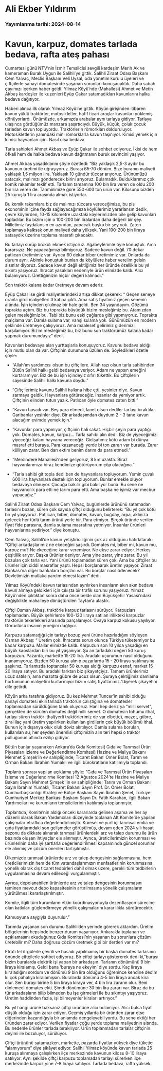 # Ali Ekber Yıldırım

### Yayımlanma tarihi: 2024-08-14

# Kavun, karpuz, domates tarlada bedava, rafta ateş pahası

Cumartesi günü NTV’nin İzmir Temsilcisi sevgili kardeşim Merih Ak ve kameraman Burak Uygun ile Salihli’ye gittik. Salihli Ziraat Odası Başkanı Cem Yalvaç, Meclis Başkanı Veli Uysal, oda yönetim kurulu üyeleri ve çiftçilerle sanayi domatesinde yaşanan sorunları konuşacaktık. Daha sabah çayımızı içerken haber geldi. Yılmaz Köyü’nde (Mahallesi) Ahmet ve Metin Akbaş kardeşler ile kuzenleri Eyüp Çakar satamadıkları kavunlarını halka bedava dağıtıyor.

Haberi alınca ilk olarak Yılmaz Köyü’ne gittik. Köyün girişinden itibaren kavun yüklü traktörler, motosikletler, hafif ticari araçlar kavunları yüklemiş dönüyorlardı. Önümüzde, arkamızda arabalar aynı tarlaya gidiyor. Tarlaya ulaşınca gördüğümüz manzara şaşırtıcıydı. Büyük, küçük, çoluk çocuk tarladan kavun topluyordu. Traktörlerin römorkları dolduruluyor. Motosikletlerin yanındaki mini römorklarla kavun taşınıyor. Kimisi yemek için kimisi hayvanları için. Nasıl olsa bedava.

Tarla sahipleri Ahmet Akbaş ve Eyüp Çakar ile sohbet ediyoruz. İkisi de hem öfkeli hem de halka bedava kavun dağıtmanın buruk sevincini yaşıyor.

Ahmet Akbaş yaşadıklarını şöyle özetledi: “Biz yaklaşık 2,5-3 aydır bu kavunun üretimi ile uğraşıyoruz. Burası 65-70 dönüm. Bize buranın maliyeti yaklaşık 1,5 milyon lira. Yaklaşık 10 gündür tüccar arıyoruz. Ürünümüzü satacak, malımızı gönderecek birini arıyoruz. Bulamadık. Bulduklarımız çok komik rakamlar teklif etti. Tarlanın tamamına 100 bin lira veren de oldu 200 bin lira veren de. Tahminimize göre 550-600 ton ürün var. Kilosunu bizden 25 kuruşla 1 lira arasında almak istiyorlar.

Bu komik rakamlara biz de malımızı tüccara vereceğimize, bu pis ekonominin içine fayda sağlayacağımıza köylülerimiz yararlansın dedik, çevre köylerden, 10-15 kilometre uzaktaki köylerimizden bile gelip kavunları topladılar. Bu bizim için o 100-200 bin liralardan daha değerli bir şey. Milletimiz faydalansın en azından, yapacak başka bir şey yok. Zaten toplamaya kalksak onun maliyeti daha yüksek. Yani 100-200 bin liraya satsaydık üzerine toplama masrafı çıkacaktı.

Bu tarlayı sürüp brokoli ekmek istiyoruz. Ağabeylerimle öyle konuştuk. Ama kararsızız. Ne yapacağımızı bilmiyoruz. Sadece kavun değil. 70 dekar patlıcan üretimimiz var. Ayrıca 60 dekar biber üretimimiz var. Onlarda da durum aynı. Abimle konuştuk bunları da köylülere haber verelim gelsin alsınlar diyoruz. Sadece kavun değil ektiğimiz her üründe özellikle bu yıl sıkıntı yaşıyoruz. İhracat yasakları nedeniyle ürün elimizde kaldı. Alıcı bulamıyoruz. Ürettiğimizin hiçbir değeri kalmadı.”



Son traktör kalana kadar üretmeye devam ederiz

Eyüp Çakar ise girdi maliyetlerindeki artışa dikkat çekerek: “ Geçen seneye oranla girdi maliyetleri 3 katına çıktı. Ama satış fiyatımız geçen senenin altında. İşin içinden çıkılmaz bir hale geldi. Ben 34 yaşındayım. Gözümü toprakta açtım. Biz bu toprakta büyüdük bizim mesleğimiz bu. Atamızdan gelen mesleğimiz bu. Tabi biz bunu eski çağlarda gibi yapmıyoruz. Toprakta malçlama var. Damla sulama var, vahşi sulama yok. Günümüzün en modern şeklinde üretmeye çalışıyoruz. Ama maalesef gelirimiz giderimizi karşılamıyor. Bizim mesleğimiz bu, biz bunu son traktörümüz kalana kadar yapmak durumundayız” dedi.

Kavunları bedavaya alan yurttaşlarla konuşuyoruz. Kavunu bedava aldığı için mutlu olan da var. Çiftçinin durumuna üzülen de. Söyledikleri özetle şöyle:

- “Allah'ım yardımcısı olsun bu çiftçilere. Allah razı olsun tarla sahibinden. Bütün Salihli halkı geldi bedavaya veriyor. Adam ne yapsın emeğini kurtaramıyor. Biz de bu işin içindeyiz sıfırı tükettik. Bu çiftçilerin sayesinde Salihli halkı kavuna doydu.”

- “Çiftçilerimiz kavunu Salihli halkına hibe etti, yesinler diye. Kavun sarmaya geldik. Hayvanlara götüreceğiz. İnsanlar da yemiyor artık. Çiftçinin elinden tutun yazık. Patlıcan öyle domates zaten bitti.”

- “Kavun hasadı var. Beş para etmedi, lanet olsun dediler tarlayı bıraktılar. Garibanlar yesinler diye. Bir arkadaşımdan duydum 2 - 3 tane kavun alacağım evimde yemek için.”

- “Kavunlar para yapmıyor, çiftçinin hali sakat. Hiçbir şeyin para yaptığı yok. Domates, kavun, karpuz... Tarla sahibi alın dedi. Biz de yiyeceğimizi yiyeceğiz kalanı hayvana vereceğiz. Gidişatımız kötü adam bi dünya masraf etti buraya. Para kazanacağı yerde bi ton zararı var burada. Zarar külliyen zarar. Ben darı ektim benim darım da para etmedi.”

- “Mersindere Mahallesi’nden geliyoruz, 8 km uzakta. Biraz hayvanlarımıza biraz kendimize götürüyorum çöp olacağına.”

- “Tarla sahibi git topla dedi ben de hayvanlara topluyorum. Yemin çuvalı 600 lira hayvanlara destek için topluyorum. Bunlar emekle oluyor bedavaya olmuyor. Çocuğa bakılır gibi bakılıyor buna. Bu sene ne hayvancılık para etti ne tarım para etti. Ama başka ne işimiz var mecbur yapacağız.”

Salihli Ziraat Odası Başkanı Cem Yalvaç, bugünlerde ürününü satamadan tarlasını bozan, süren çok sayıda çiftçi olduğunu belirterek: “Bu yıl çok kötü bir yıl yaşıyoruz. Patlıcan, biber, domates, kavun, buğday, arpa, aklınıza gelecek her türlü tarım ürünü yerle bir. Para etmiyor. Birçok üründe verilen fiyat fide parasına, damla sulama masrafına yetmiyor. İnsanlar ürünleri hayvanlarına yediriyor.” diye konuştu.

Cem Yalvaç, Salihli’de kavun yetiştiriciliğinin çok az olduğunu hatırlatarak: “Çiftçi arkadaşlarımız ne ekeceğini şaşırdı. Domates mi, biber mi, kavun mu, karpuz mu? Ne ekeceğine karar veremiyor. Ne ekse zarar ediyor. Herkes çeşitlilik arıyor. Başka ürünler deniyor. Ama yine zarar, yine zarar. Bu yıl bozulan çok tarla var. Yani ürünü toplamadan süren çok. Ama bu çiftçiler bu ürünler için ciddi masraflar yaptı. Hepsi borçlanarak üretim yapıyor. Ziraat Bankası’na diğer bankalara borçları var. Bu borçlar nasıl ödenecek? Devletimizin mutlaka yardım etmesi lazım” dedi.

Yılmaz Köyü’ndeki kavun tarlasından ayrılırken insanların akın akın bedava kavun almaya geldikleri için çıkışta bir trafik sorunu yaşıyoruz. Yılmaz Köyü’nden çıktıktan sonra daha önce belde olan Büyükşehir Yasası’ndaki değişiklikle mahalleye dönüştürülen Taytan’a ulaştık.

Çiftçi Osman Akbaş, traktörle karpuz tarlasını sürüyor. Karpuzları toplamadan. Büyük şehirlerde 100-120 liraya satılan irilikteki karpuzlar traktörün tekerlekleri arasında parçalanıyor. Ovaya karpuz kokusu yayılıyor. Görüntüsü insanın yüreğini dağlıyor.

Karpuzu satamadığı için tarlayı bozup yeni ürüne hazırladığını söyleyen Osman Akbaş: “ Üretim çok. İhracatta sorun olunca Türkiye tüketemiyor bu kadar karpuzu. Mallar elimizde kaldı. Karpuzun son 10 yılda yaşadığı en büyük kaoslardan biri bu yıl yaşanıyor. Şu an tarladaki değeri 50 kuruş karpuzun. Pazarda, markette 15-20 lira. Aradaki uçurumun nasıl olduğunu inanamıyoruz. Bizden 50 kuruşa alınıp pazarlarda 15 - 20 liraya satılmasına şaşkınız. Tarlamızda toptancılar 50 kuruşa aldığı karpuzu esnaf, market 15 20 liraya satıyor. Bu aradaki farktan biz şikayetçiyiz. Tamam ürünlerimiz ucuz satılsın, ama mazotta gübre de ucuz olsun. Şuraya çektiğimiz damlama hortumunun maliyetini kurtarmıyor bizim satış fiyatlarımız.”diyerek şikayetini dile getirdi.

Köyün arka tarafına gidiyoruz. Bu kez Mehmet Tuncer’in sahibi olduğu sanayi domatesi ekili tarlada traktörün çalıştığına ve domatesler toplanmadan sürüldüğüne tanık oluyoruz. Hani hep deriz ya “milli servet”, gerçekten de sürülen domates değil milli servet. O domatesin tohumu ithal, tarlayı süren traktör ithal(yerli traktörlerimiz de var elbette), mazot, gübre, zirai ilaç yani üretim yapılırken kullanılan girdilerin çok büyük bölümü ithal. Bunun için dışarıya oluk oluk döviz akıtılıyor. Damla sulama boruları, kullanılan su, her şeyden önemlisi çiftçimizin alın teri hepsi o traktör pulluğunun altında ezilip gidiyor.

Bütün bunlar yaşanırken Ankara’da Gıda Komitesi( Gıda ve Tarımsal Ürün Piyasaları İzleme ve Değerlendirme Komitesi) Hazine ve Maliye Bakanı Mehmet Şimşek’in ev sahipliğinde, Ticaret Bakanı Ömer Bolat, Tarım ve Orman Bakanı İbrahim Yumaklı ve ilgili bürokratların katılımıyla toplandı.

Toplantı sonrası yapılan açıklama şöyle: “Gıda ve Tarımsal Ürün Piyasaları İzleme ve Değerlendirme Komitesi 12 Ağustos 2024’te Hazine ve Maliye Bakanı Sayın Mehmet Şimşek 'in ev sahipliğinde; Tarım ve Orman Bakanı Sayın İbrahim Yumaklı, Ticaret Bakanı Sayın Prof. Dr. Ömer Bolat, Cumhurbaşkanlığı Strateji ve Bütçe Başkanı Sayın İbrahim Şenel, Türkiye Cumhuriyet Merkez Bankası Başkanı Sayın Dr. Fatih Karahan, ilgili Bakan Yardımcıları ve kurumların temsilcilerinin katılımıyla toplanmıştır.

Toplantıda, Komite’nin aldığı önceki kararlarda gelinen aşama ve her ay düzenli olarak Bakan Yardımcıları düzeyinde toplanan Alt Komite'de yapılan çalışmalar etraflıca değerlendirilmiştir. Küresel ve yurt içi tarımsal emtia ve gıda fiyatlarındaki son gelişmeler görüşülmüş, devam eden 2024 yılı hasat sezonu da dikkate alınarak tarımsal ürünlerdeki arz ve talep durumu ile ürün bazında oluşan ihtiyaçlar ele alınmıştır. Ayrıca, üreticilerimizin korunması ve ürünlerinin daha iyi şartlarla değerlendirilmesi kapsamında güncel sorunlar ele alınmış ve çözüm önerileri tartışılmıştır.

Ülkemizde tarımsal ürünlerde arz ve talep dengesinin sağlanmasına, hem üreticilerimizin hem de tüm vatandaşlarımızın menfaatlerinin korunmasına yönelik olarak dış ticaret tedbirleri dahil olmak üzere, gerekli tüm tedbirlerin uygulanmasına devam edileceği vurgulanmıştır.

Ayrıca, depolanabilen ürünlerde arz ve talep dengesinin korunmasını teminen mevcut depo kapasitesinin artırılmasına yönelik çalışmaların yürütülmesi kararlaştırılmıştır.

Komite, ilgili tüm kurumların etkin koordinasyonuyla dezenflasyon sürecine olan katkıları güçlendirmeye yönelik çalışmalarını kararlılıkla sürdürecektir.

Kamuoyuna saygıyla duyurulur.”

Tarımda yaşanan son durumu Salihli’den yerinde görerek aktardım. Üretim bölgelerinin hepsinde benzer durum yaşanıyor. Ankara’da toplanan ve açıklamasını okuduğunuz Gıda Komitesi’nin yaşanan bu sorunlara çözüm üretebilir mi? Daha doğrusu çözüm üretmek gibi bir dertleri var mı?

Etrafı tel örgülerle çevrili ve hasadı yapılmamış bir başka domates tarlasının önünde çiftçilerle sohbet ediyoruz. Bir çiftçi tarlayı göstererek dedi ki,”burası bizim buralarda elektrik işi yapan bir arkadaşın. Tarlanın dönümünü 9 bin liraya kiralamış. Geldi bana ‘buraya ne ekeyim’ diye sordu. Kaç liraya kiraladığını sordum ve dönümü 9 bin lira olduğunu öğrenince kendine dedim ki çok pahalıya kiralamışsın. Buralarda dönümü 4-5 bin liraya ancak kira olur. Sen burayı birine 5 bin liraya kiraya ver, 4 bin lira zararın olur. Beni dinlemedi domates ekti. Şimdi dönümüne 30 bin lira zararı var. Biraz da bu tür arkadaşların bilip bilmeden bu işe girmeleri ile bu sıkıntıyı yaşıyoruz. Üretim haddinden fazla, işi bilmeyenler kiraları artırıyor.”

Bu yıl hangi ürüne baksanız çiftçi ürününe alıcı bulamıyor. Alıcı bulsa fiyat düşük olduğu için zarar ediyor. Geçmiş yıllarda bir üründen zarar etse diğerinden kazandığıyla bir anlamda dengeleyebiliyordu. Bu sene ektiği her üründen zarar ediyor. Verilen fiyatlar çoğu yerde toplama maliyetinin altında. Bu nedenle ürünler tarlada bırakılıyor. Ürün toplanmadan tarlalar çiftçinin deyimi ile bozuluyor, sürülüyor.

Çiftçi ürününü satamazken, markette, pazarda fiyatlar yüksek diye tüketici ”alamıyorum” diye şikâyet ediyor. Salihli Yılmaz köyünde kavun tarlada 25 kuruşa alınmaya çalışılırken ilçe merkezinde kavunun kilosu 8-10 liraya satılıyor. Aynı şekilde çiftçi karpuzu toplamadan tarlayı sürerken ilçe merkezinde karpuz yine 7-8 liraya satılıyor. Tarlada bedava, rafta yüksek.




